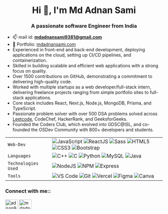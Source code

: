  <h1 align="center">Hi 👋, I'm Md Adnan Sami</h1>
<h3 align="center">A passionate software Engineer from India</h3>

- 📫 mail id: **mdadnansami9381@gmail.com**
- 🔗 Portfolio: [mdadnansami.com](https://mdadnansami.vercel.app/)
- Experienced in front-end and back-end development, deploying applications on the cloud, setting up CI/CD pipelines, and containerization.
- Skilled in building scalable and efficient web applications with a strong focus on quality.
- Over 1500 contributions on GitHub, demonstrating a commitment to delivering high-quality code.
- Worked with multiple startups as a web developer/full-stack intern, delivering freelance projects ranging from simple portfolio sites to full-stack applications.
- Core stack includes React, Next.js, Node.js, MongoDB, Prisma, and TypeScript.
- Passionate problem solver with over 500 DSA problems solved across [Leetcode](https://leetcode.com/u/Adnan9381/), CodeChef, HackerRank, and GeeksforGeeks.
- Founded the Coders Club, which evolved into GDSC@ISL, and co-founded the OSDev Community with 800+ developers and students.



|               |           |
|       ---     |    ---    |
| `Web-Dev`     | ![JavaScript](https://img.shields.io/badge/-javascript-white?style=for-the-badge&logo=javascript&logoColor=white&logoWidth=20&color=F1DB4E) ![ReactJS](https://img.shields.io/badge/-React-orange?color=09D9FE&style=for-the-badge&logo=React&logoColor=white&logoWidth=20) ![Sass](https://img.shields.io/badge/-sass-white?style=for-the-badge&logo=sass&logoColor=white&logoWidth=20&color=CD679B) ![HTML5](https://img.shields.io/badge/-HTML5-white?color=ff6529&style=for-the-badge&logo=HTML5&logoColor=white&logoWidth=20) ![CSS3](https://img.shields.io/badge/-CSS3-orange?color=264DE4&style=for-the-badge&logo=CSS3&logoColor=white&logoWidth=20) ![Bootstrap](https://img.shields.io/badge/bootstrap-FE9A00?style=for-the-badge&logo=bootstrap&logoColor=white)|
| `Languages`   | ![C++](https://img.shields.io/badge/-C%2B%2B-white?color=blue&style=for-the-badge&logo=C%2B%2B&logoColor=white&logoWidth=20) ![C](https://img.shields.io/badge/-C-white?color=2a1d80&style=for-the-badge&logo=C&logoColor=white&logoWidth=20) ![Python](https://img.shields.io/badge/-Python-orange?color=205966&style=for-the-badge&logo=Python&logoColor=white&logoWidth=20) ![MySQL](https://img.shields.io/badge/-MySQL-307BBD?style=for-the-badge&logo=mysql&logoColor=white) ![Java](https://img.shields.io/badge/-java-orange?color=EC2025&style=for-the-badge&logo=java&logoColor=white&logoWidth=20)|
| `Technologies Used`  | ![NodeJS](https://img.shields.io/badge/-Node-orange?color=8BBF3F&style=for-the-badge&logo=NODE&logoColor=white&logoWidth=20) ![NPM](https://img.shields.io/badge/-NPM-brightgreen?color=DC2C34&style=for-the-badge&logo=NPM&logoColor=white&logoWidth=20) ![Express](https://img.shields.io/badge/-Express-orange?color=8BBF3F&style=for-the-badge&logo=Express&logoColor=white&logoWidth=20) |
| `Tools`       | ![VS Code](https://img.shields.io/badge/Visual_Studio_Code-5D1A60?style=for-the-badge&logo=visual%20studio%20code&logoColor=white) ![Git](https://img.shields.io/badge/Git-682181?style=for-the-badge&logo=git&logoColor=white) ![Vercel](https://img.shields.io/badge/vercel-AA42F1.svg?style=for-the-badge&logo=vercel&logoColor=white) ![Figma](https://img.shields.io/badge/figma-%23F24E1E.svg?style=for-the-badge&logo=figma&logoColor=white) ![Canva](https://img.shields.io/badge/-canva-white?style=for-the-badge&logo=canva&logoColor=white&logoWidth=20&color=01C4CD)|

<h3 align="left">Connect with me::</h3>
<p align="left">
<a href="https://twitter.com/adnan9381" target="blank"><img align="center" src="https://raw.githubusercontent.com/rahuldkjain/github-profile-readme-generator/master/src/images/icons/Social/twitter.svg" alt="adnan9381" height="30" width="40" /></a>
<a href="https://linkedin.com/in/mdadnansami" target="blank"><img align="center" src="https://raw.githubusercontent.com/rahuldkjain/github-profile-readme-generator/master/src/images/icons/Social/linked-in-alt.svg" alt="mdadnansami" height="30" width="40" /></a>
</p>
